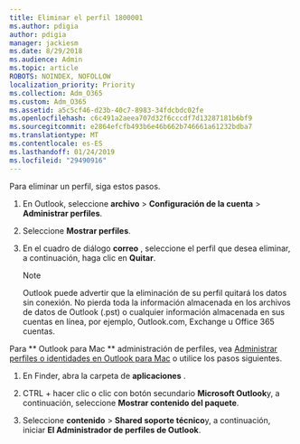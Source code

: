 ```yaml
---
title: Eliminar el perfil 1800001
ms.author: pdigia
author: pdigia
manager: jackiesm
ms.date: 8/29/2018
ms.audience: Admin
ms.topic: article
ROBOTS: NOINDEX, NOFOLLOW
localization_priority: Priority
ms.collection: Adm_O365
ms.custom: Adm_O365
ms.assetid: a5c5cf46-d23b-40c7-8983-34fdcbdc02fe
ms.openlocfilehash: c6c491a2aeea707d32f6cccdf7d13287181b6bf9
ms.sourcegitcommit: e2864efcfb493b6e46b662b746661a61232bdba7
ms.translationtype: MT
ms.contentlocale: es-ES
ms.lasthandoff: 01/24/2019
ms.locfileid: "29490916"
---
```

Para eliminar un perfil, siga estos pasos.
  
1. En Outlook, seleccione **archivo** \> **Configuración de la cuenta** \> **Administrar perfiles**.
    
2. Seleccione **Mostrar perfiles**.
    
3. En el cuadro de diálogo **correo** , seleccione el perfil que desea eliminar, a continuación, haga clic en **Quitar**.
    
    > [!NOTE]
    > Outlook puede advertir que la eliminación de su perfil quitará los datos sin conexión. No pierda toda la información almacenada en los archivos de datos de Outlook (.pst) o cualquier información almacenada en sus cuentas en línea, por ejemplo, Outlook.com, Exchange u Office 365 cuentas. 
  
Para ** Outlook para Mac ** administración de perfiles, vea [Administrar perfiles o identidades en Outlook para Mac](https://support.office.com/article/fed2a955-74df-4a24-bef6-78a426958c4c.aspx) o utilice los pasos siguientes. 
  
1. En Finder, abra la carpeta de **aplicaciones** . 
    
2. CTRL + hacer clic o clic con botón secundario **Microsoft Outlook**y, a continuación, seleccione **Mostrar contenido del paquete**.
    
3. Seleccione **contenido** \> **Shared soporte técnico**y, a continuación, iniciar **El Administrador de perfiles de Outlook**.
    

